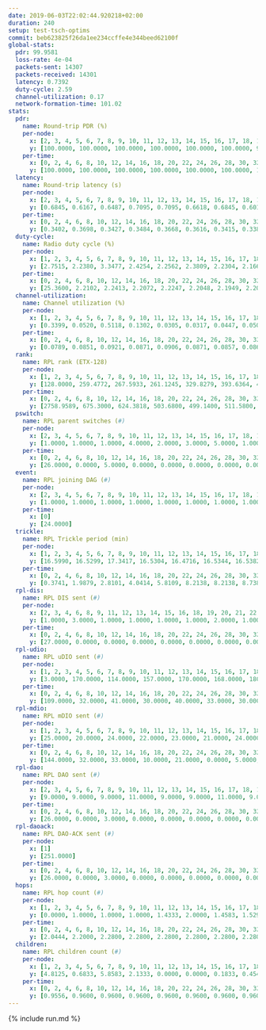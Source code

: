 ```yaml
---
date: 2019-06-03T22:02:44.920218+02:00
duration: 240
setup: test-tsch-optims
commit: beb623825f26da1ee234ccffe4e344beed62100f
global-stats:
  pdr: 99.9581
  loss-rate: 4e-04
  packets-sent: 14307
  packets-received: 14301
  latency: 0.7392
  duty-cycle: 2.59
  channel-utilization: 0.17
  network-formation-time: 101.02
stats:
  pdr:
    name: Round-trip PDR (%)
    per-node:
      x: [2, 3, 4, 5, 6, 7, 8, 9, 10, 11, 12, 13, 14, 15, 16, 17, 18, 19, 20, 21, 22, 23, 24, 25]
      y: [100.0000, 100.0000, 100.0000, 100.0000, 100.0000, 100.0000, 99.8410, 100.0000, 100.0000, 100.0000, 100.0000, 100.0000, 100.0000, 100.0000, 100.0000, 100.0000, 100.0000, 100.0000, 100.0000, 100.0000, 100.0000, 100.0000, 100.0000, 99.1453]
    per-time:
      x: [0, 2, 4, 6, 8, 10, 12, 14, 16, 18, 20, 22, 24, 26, 28, 30, 32, 34, 36, 38, 40, 42, 44, 46, 48, 50, 52, 54, 56, 58, 60, 62, 64, 66, 68, 70, 72, 74, 76, 78, 80, 82, 84, 86, 88, 90, 92, 94, 96, 98, 100, 102, 104, 106, 108, 110, 112, 114, 116, 118, 120, 122, 124, 126, 128, 130, 132, 134, 136, 138, 140, 142, 144, 146, 148, 150, 152, 154, 156, 158, 160, 162, 164, 166, 168, 170, 172, 174, 176, 178, 180, 182, 184, 186, 188, 190, 192, 194, 196, 198, 200, 202, 204, 206, 208, 210, 212, 214, 216, 218, 220, 222, 224, 226, 228, 230, 232, 234, 236, 238, 240]
      y: [100.0000, 100.0000, 100.0000, 100.0000, 100.0000, 100.0000, 100.0000, 100.0000, 100.0000, 100.0000, 100.0000, 100.0000, 100.0000, 100.0000, 100.0000, 100.0000, 100.0000, 100.0000, 100.0000, 100.0000, 100.0000, 100.0000, 100.0000, 100.0000, 100.0000, 99.1667, 100.0000, 100.0000, 100.0000, 100.0000, 100.0000, 100.0000, 100.0000, 100.0000, 100.0000, 100.0000, 100.0000, 100.0000, 100.0000, 100.0000, 100.0000, 100.0000, 96.6667, 99.1667, 100.0000, 100.0000, 100.0000, 100.0000, 100.0000, 100.0000, 100.0000, 100.0000, 100.0000, 100.0000, 100.0000, 100.0000, 100.0000, 100.0000, 100.0000, 100.0000, 100.0000, 100.0000, 100.0000, 100.0000, 100.0000, 100.0000, 100.0000, 100.0000, 100.0000, 100.0000, 100.0000, 100.0000, 100.0000, 100.0000, 100.0000, 100.0000, 100.0000, 100.0000, 100.0000, 100.0000, 100.0000, 100.0000, 100.0000, 100.0000, 100.0000, 100.0000, 100.0000, 100.0000, 100.0000, 100.0000, 100.0000, 100.0000, 100.0000, 100.0000, 100.0000, 100.0000, 100.0000, 100.0000, 100.0000, 100.0000, 100.0000, 100.0000, 100.0000, 100.0000, 100.0000, 100.0000, 100.0000, 100.0000, 100.0000, 100.0000, 100.0000, 100.0000, 100.0000, 100.0000, 100.0000, 100.0000, 100.0000, 100.0000, 100.0000, 100.0000, null]
  latency:
    name: Round-trip latency (s)
    per-node:
      x: [2, 3, 4, 5, 6, 7, 8, 9, 10, 11, 12, 13, 14, 15, 16, 17, 18, 19, 20, 21, 22, 23, 24, 25]
      y: [0.6845, 0.6167, 0.6487, 0.7095, 0.7095, 0.6618, 0.6845, 0.6011, 0.6455, 0.7318, 0.7310, 0.7046, 0.7653, 0.7180, 0.6967, 0.7331, 0.7668, 0.7839, 0.7990, 0.7886, 0.7759, 0.8892, 0.9476, 0.9530]
    per-time:
      x: [0, 2, 4, 6, 8, 10, 12, 14, 16, 18, 20, 22, 24, 26, 28, 30, 32, 34, 36, 38, 40, 42, 44, 46, 48, 50, 52, 54, 56, 58, 60, 62, 64, 66, 68, 70, 72, 74, 76, 78, 80, 82, 84, 86, 88, 90, 92, 94, 96, 98, 100, 102, 104, 106, 108, 110, 112, 114, 116, 118, 120, 122, 124, 126, 128, 130, 132, 134, 136, 138, 140, 142, 144, 146, 148, 150, 152, 154, 156, 158, 160, 162, 164, 166, 168, 170, 172, 174, 176, 178, 180, 182, 184, 186, 188, 190, 192, 194, 196, 198, 200, 202, 204, 206, 208, 210, 212, 214, 216, 218, 220, 222, 224, 226, 228, 230, 232, 234, 236, 238, 240]
      y: [0.3402, 0.3698, 0.3427, 0.3484, 0.3668, 0.3616, 0.3415, 0.3384, 0.3520, 0.3513, 0.3454, 0.3494, 0.3415, 0.4000, 0.4153, 0.4383, 0.3431, 0.3413, 0.3427, 0.3278, 0.3145, 0.3306, 0.2985, 0.2967, 0.2986, 0.2911, 0.2812, 0.2993, 0.2963, 0.3352, 0.3122, 0.3019, 0.3008, 0.3041, 0.2969, 0.3133, 0.3222, 0.3012, 0.2894, 0.2843, 0.2838, 0.3114, 0.2916, 0.2751, 0.3062, 0.3547, 0.2785, 0.3663, 0.3703, 0.2977, 0.3014, 0.3424, 0.3618, 0.5572, 0.4849, 0.4810, 0.4433, 0.3614, 0.3846, 0.8849, 0.9558, 0.7561, 0.5355, 0.5143, 0.3769, 0.8467, 1.2507, 1.1798, 0.9199, 0.6285, 0.5098, 0.9133, 1.2540, 1.2400, 1.2671, 1.1262, 0.8363, 0.9015, 1.2532, 1.2342, 1.2435, 1.2686, 1.2428, 1.1824, 1.2561, 1.2398, 1.2339, 1.2510, 1.2428, 1.2619, 1.2435, 1.2422, 1.2365, 1.2651, 1.2362, 1.2359, 1.2014, 1.2347, 1.2261, 1.2493, 1.2620, 1.2514, 1.2230, 1.2394, 1.2370, 1.2407, 1.2552, 1.2391, 1.2362, 1.2432, 1.2415, 1.2391, 1.2305, 1.2404, 1.2418, 1.2393, 1.2511, 1.2311, 1.2410, 1.2386, null]
  duty-cycle:
    name: Radio duty cycle (%)
    per-node:
      x: [1, 2, 3, 4, 5, 6, 7, 8, 9, 10, 11, 12, 13, 14, 15, 16, 17, 18, 19, 20, 21, 22, 23, 24, 25]
      y: [2.7515, 2.2380, 3.3477, 2.4254, 2.2562, 2.3809, 2.2304, 2.1661, 2.2922, 2.1095, 2.2902, 2.2157, 2.2942, 2.4184, 2.4362, 2.5278, 2.3574, 2.4651, 2.3564, 2.3420, 2.3275, 2.5118, 2.5555, 2.4690, 2.4637]
    per-time:
      x: [0, 2, 4, 6, 8, 10, 12, 14, 16, 18, 20, 22, 24, 26, 28, 30, 32, 34, 36, 38, 40, 42, 44, 46, 48, 50, 52, 54, 56, 58, 60, 62, 64, 66, 68, 70, 72, 74, 76, 78, 80, 82, 84, 86, 88, 90, 92, 94, 96, 98, 100, 102, 104, 106, 108, 110, 112, 114, 116, 118, 120, 122, 124, 126, 128, 130, 132, 134, 136, 138, 140, 142, 144, 146, 148, 150, 152, 154, 156, 158, 160, 162, 164, 166, 168, 170, 172, 174, 176, 178, 180, 182, 184, 186, 188, 190, 192, 194, 196, 198, 200, 202, 204, 206, 208, 210, 212, 214, 216, 218, 220, 222, 224, 226, 228, 230, 232, 234, 236, 238]
      y: [25.3600, 2.2102, 2.2413, 2.2072, 2.2247, 2.2048, 2.1949, 2.2032, 2.1986, 2.2024, 2.2227, 2.2036, 2.2140, 3.2628, 3.2761, 3.1578, 3.3791, 2.2017, 2.2136, 2.2122, 2.1962, 2.1882, 2.2271, 2.1857, 2.1980, 2.1980, 2.1972, 2.1895, 2.2164, 2.2026, 2.2076, 2.2044, 2.2033, 2.2209, 2.2113, 2.1969, 2.2021, 2.1941, 2.2005, 2.1953, 2.1993, 2.2005, 2.2240, 2.2436, 2.6146, 2.2060, 2.2058, 2.1930, 2.2218, 2.2215, 2.2084, 2.2173, 2.2164, 2.2103, 2.1997, 2.2212, 2.2082, 2.2623, 2.2479, 2.2375, 2.2424, 2.2196, 2.2210, 2.2297, 2.2267, 2.1917, 2.1937, 2.2134, 2.1888, 2.2029, 2.1963, 2.1994, 2.1912, 2.1874, 2.1869, 2.1995, 2.1920, 2.1944, 2.1955, 2.1809, 2.1940, 2.1895, 2.1957, 2.1906, 2.1826, 2.1928, 2.1851, 2.1697, 2.1847, 2.1825, 2.1905, 2.1697, 2.1955, 2.1728, 2.1945, 2.1839, 2.1667, 2.1510, 2.1702, 2.1540, 2.1765, 2.1965, 2.1919, 2.1735, 2.1823, 2.1700, 2.1899, 2.1939, 2.1693, 2.2081, 2.1999, 2.1955, 2.1960, 2.1822, 2.1875, 2.1920, 2.1723, 2.1942, 2.1741, 2.1641]
  channel-utilization:
    name: Channel utilization (%)
    per-node:
      x: [1, 2, 3, 4, 5, 6, 7, 8, 9, 10, 11, 12, 13, 14, 15, 16, 17, 18, 19, 20, 21, 22, 23, 24, 25]
      y: [0.3399, 0.0520, 0.5118, 0.1302, 0.0305, 0.0317, 0.0447, 0.0505, 0.0515, 0.0522, 0.0336, 0.0522, 0.0547, 0.0309, 0.1224, 0.1705, 0.0451, 0.0534, 0.0526, 0.0495, 0.0658, 0.0507, 0.0316, 0.0370, 0.0386]
    per-time:
      x: [0, 2, 4, 6, 8, 10, 12, 14, 16, 18, 20, 22, 24, 26, 28, 30, 32, 34, 36, 38, 40, 42, 44, 46, 48, 50, 52, 54, 56, 58, 60, 62, 64, 66, 68, 70, 72, 74, 76, 78, 80, 82, 84, 86, 88, 90, 92, 94, 96, 98, 100, 102, 104, 106, 108, 110, 112, 114, 116, 118, 120, 122, 124, 126, 128, 130, 132, 134, 136, 138, 140, 142, 144, 146, 148, 150, 152, 154, 156, 158, 160, 162, 164, 166, 168, 170, 172, 174, 176, 178, 180, 182, 184, 186, 188, 190, 192, 194, 196, 198, 200, 202, 204, 206, 208, 210, 212, 214, 216, 218, 220, 222, 224, 226, 228, 230, 232, 234, 236, 238]
      y: [0.0789, 0.0851, 0.0921, 0.0871, 0.0906, 0.0871, 0.0857, 0.0865, 0.0830, 0.0871, 0.0940, 0.0872, 0.0891, 0.5075, 0.4729, 0.4258, 0.5180, 0.0814, 0.0893, 0.0900, 0.0842, 0.0819, 0.0929, 0.0790, 0.0827, 0.0823, 0.0838, 0.0816, 0.0910, 0.0849, 0.0882, 0.0855, 0.0861, 0.0892, 0.0865, 0.0835, 0.0845, 0.0828, 0.0845, 0.0815, 0.0860, 0.0842, 0.0885, 0.1051, 0.0877, 0.0859, 0.0854, 0.0816, 0.0903, 0.0893, 0.0857, 0.0895, 0.0872, 0.0878, 0.0846, 0.0926, 0.0870, 0.1049, 0.1022, 0.0951, 0.0995, 0.0926, 0.0925, 0.0961, 0.0943, 0.0820, 0.0824, 0.0878, 0.0802, 0.0843, 0.0818, 0.0843, 0.0811, 0.0811, 0.0800, 0.0846, 0.0817, 0.0814, 0.0825, 0.0795, 0.0835, 0.0828, 0.0837, 0.0824, 0.0785, 0.0822, 0.0790, 0.0754, 0.0812, 0.0800, 0.0832, 0.0765, 0.0823, 0.0750, 0.0826, 0.0783, 0.0752, 0.0698, 0.0770, 0.0716, 0.0774, 0.0829, 0.0814, 0.0770, 0.0805, 0.0753, 0.0830, 0.0831, 0.0742, 0.0862, 0.0833, 0.0811, 0.0819, 0.0775, 0.0812, 0.0829, 0.0771, 0.0839, 0.0772, 0.0705]
  rank:
    name: RPL rank (ETX-128)
    per-node:
      x: [1, 2, 3, 4, 5, 6, 7, 8, 9, 10, 11, 12, 13, 14, 15, 16, 17, 18, 19, 20, 21, 22, 23, 24, 25]
      y: [128.0000, 259.4772, 267.5933, 261.1245, 329.8279, 393.6364, 404.6626, 418.1551, 425.8465, 454.9350, 550.8374, 412.2490, 453.7654, 547.4016, 421.4691, 438.5144, 447.2365, 848.5121, 608.2327, 646.4656, 609.3765, 615.6543, 734.2033, 756.2863, 1587.3191]
    per-time:
      x: [0, 2, 4, 6, 8, 10, 12, 14, 16, 18, 20, 22, 24, 26, 28, 30, 32, 34, 36, 38, 40, 42, 44, 46, 48, 50, 52, 54, 56, 58, 60, 62, 64, 66, 68, 70, 72, 74, 76, 78, 80, 82, 84, 86, 88, 90, 92, 94, 96, 98, 100, 102, 104, 106, 108, 110, 112, 114, 116, 118, 120, 122, 124, 126, 128, 130, 132, 134, 136, 138, 140, 142, 144, 146, 148, 150, 152, 154, 156, 158, 160, 162, 164, 166, 168, 170, 172, 174, 176, 178, 180, 182, 184, 186, 188, 190, 192, 194, 196, 198, 200, 202, 204, 206, 208, 210, 212, 214, 216, 218, 220, 222, 224, 226, 228, 230, 232, 234, 236, 238]
      y: [2758.9589, 675.3000, 624.3818, 503.6800, 499.1400, 511.5800, 509.7200, 506.2800, 502.2400, 492.7692, 512.6000, 520.1000, 522.3600, 516.3600, 292.8971, 289.5712, 288.1790, 487.8909, 508.4400, 523.3400, 507.7255, 511.6296, 492.7843, 489.9245, 475.3000, 471.8654, 485.7255, 484.1923, 484.8000, 482.3269, 481.7200, 480.0196, 477.4902, 465.7451, 456.7200, 454.2400, 454.4800, 454.9400, 461.5294, 454.9400, 453.4800, 452.1800, 457.9615, 2800.8644, 469.4510, 458.1000, 459.7600, 462.6863, 471.1200, 475.1400, 476.5200, 470.1321, 513.1200, 508.0196, 497.0392, 504.3137, 509.5849, 514.0000, 509.1800, 521.1800, 526.3725, 516.1373, 520.5962, 518.7500, 506.0192, 504.2200, 496.2549, 498.1154, 488.1765, 478.8627, 473.8800, 478.0600, 472.4200, 472.1373, 474.3922, 471.4314, 457.2800, 445.0800, 443.0784, 442.5400, 446.3400, 443.0196, 432.0192, 424.1200, 423.4200, 428.4600, 425.8000, 419.8600, 424.1600, 428.6600, 423.8200, 420.8000, 422.0000, 427.5000, 435.2200, 431.9600, 435.8000, 435.0000, 431.9200, 431.5000, 439.0800, 436.1000, 433.1200, 437.1176, 464.2000, 468.0600, 464.8800, 473.8400, 477.6275, 473.6415, 459.9020, 460.0800, 451.7647, 451.3137, 444.4314, 440.8600, 446.7115, 446.0588, 448.3800, 439.1600]
  pswitch:
    name: RPL parent switches (#)
    per-node:
      x: [2, 3, 4, 5, 6, 7, 8, 9, 10, 11, 12, 13, 14, 15, 16, 17, 18, 19, 20, 21, 22, 23, 24, 25]
      y: [1.0000, 1.0000, 1.0000, 4.0000, 2.0000, 3.0000, 5.0000, 1.0000, 6.0000, 6.0000, 1.0000, 3.0000, 9.0000, 3.0000, 3.0000, 1.0000, 8.0000, 5.0000, 7.0000, 7.0000, 4.0000, 7.0000, 9.0000, 16.0000]
    per-time:
      x: [0, 2, 4, 6, 8, 10, 12, 14, 16, 18, 20, 22, 24, 26, 28, 30, 32, 34, 36, 38, 40, 42, 44, 46, 48, 50, 52, 54, 56, 58, 60, 62, 64, 66, 68, 70, 72, 74, 76, 78, 80, 82, 84, 86, 88, 90, 92, 94, 96, 98, 100, 102, 104, 106, 108, 110, 112, 114, 116, 118, 120, 122, 124, 126, 128, 130, 132, 134, 136, 138, 140, 142, 144, 146, 148, 150, 152, 154, 156, 158, 160, 162, 164, 166, 168, 170, 172, 174, 176, 178, 180, 182, 184, 186, 188, 190, 192, 194, 196, 198, 200, 202, 204, 206, 208, 210, 212, 214, 216, 218, 220, 222, 224, 226, 228, 230, 232, 234]
      y: [26.0000, 0.0000, 5.0000, 0.0000, 0.0000, 0.0000, 0.0000, 0.0000, 0.0000, 2.0000, 0.0000, 0.0000, 0.0000, 0.0000, 1.0000, 2.0000, 0.0000, 0.0000, 0.0000, 0.0000, 1.0000, 4.0000, 1.0000, 3.0000, 0.0000, 2.0000, 1.0000, 2.0000, 0.0000, 2.0000, 0.0000, 1.0000, 1.0000, 1.0000, 0.0000, 0.0000, 0.0000, 0.0000, 1.0000, 0.0000, 0.0000, 0.0000, 2.0000, 8.0000, 1.0000, 0.0000, 0.0000, 1.0000, 0.0000, 0.0000, 0.0000, 3.0000, 0.0000, 1.0000, 1.0000, 1.0000, 3.0000, 4.0000, 0.0000, 0.0000, 1.0000, 1.0000, 2.0000, 2.0000, 2.0000, 0.0000, 1.0000, 2.0000, 1.0000, 1.0000, 0.0000, 0.0000, 0.0000, 1.0000, 1.0000, 1.0000, 0.0000, 0.0000, 1.0000, 0.0000, 0.0000, 1.0000, 2.0000, 0.0000, 0.0000, 0.0000, 0.0000, 0.0000, 0.0000, 0.0000, 0.0000, 0.0000, 0.0000, 0.0000, 0.0000, 0.0000, 0.0000, 0.0000, 0.0000, 0.0000, 0.0000, 0.0000, 0.0000, 1.0000, 0.0000, 0.0000, 0.0000, 0.0000, 1.0000, 3.0000, 1.0000, 0.0000, 1.0000, 1.0000, 1.0000, 0.0000, 2.0000, 1.0000]
  event:
    name: RPL joining DAG (#)
    per-node:
      x: [2, 3, 4, 5, 6, 7, 8, 9, 10, 11, 12, 13, 14, 15, 16, 17, 18, 19, 20, 21, 22, 23, 24, 25]
      y: [1.0000, 1.0000, 1.0000, 1.0000, 1.0000, 1.0000, 1.0000, 1.0000, 1.0000, 1.0000, 1.0000, 1.0000, 1.0000, 1.0000, 1.0000, 1.0000, 1.0000, 1.0000, 1.0000, 1.0000, 1.0000, 1.0000, 1.0000, 1.0000]
    per-time:
      x: [0]
      y: [24.0000]
  trickle:
    name: RPL Trickle period (min)
    per-node:
      x: [1, 2, 3, 4, 5, 6, 7, 8, 9, 10, 11, 12, 13, 14, 15, 16, 17, 18, 19, 20, 21, 22, 23, 24, 25]
      y: [16.5990, 16.5299, 17.3417, 16.5304, 16.4716, 16.5344, 16.5382, 16.4743, 16.5299, 16.5497, 16.5491, 16.5395, 16.5377, 16.5556, 16.5377, 16.5377, 16.5299, 15.6920, 15.6715, 15.2503, 15.6237, 15.7269, 15.7394, 15.4343, 14.8702]
    per-time:
      x: [0, 2, 4, 6, 8, 10, 12, 14, 16, 18, 20, 22, 24, 26, 28, 30, 32, 34, 36, 38, 40, 42, 44, 46, 48, 50, 52, 54, 56, 58, 60, 62, 64, 66, 68, 70, 72, 74, 76, 78, 80, 82, 84, 86, 88, 90, 92, 94, 96, 98, 100, 102, 104, 106, 108, 110, 112, 114, 116, 118, 120, 122, 124, 126, 128, 130, 132, 134, 136, 138, 140, 142, 144, 146, 148, 150, 152, 154, 156, 158, 160, 162, 164, 166, 168, 170, 172, 174, 176, 178, 180, 182, 184, 186, 188, 190, 192, 194, 196, 198, 200, 202, 204, 206, 208, 210, 212, 214, 216, 218, 220, 222, 224, 226, 228, 230, 232, 234, 236, 238]
      y: [0.3741, 1.9879, 2.8101, 4.0414, 5.8109, 8.2138, 8.2138, 8.7381, 8.7381, 15.7959, 16.4277, 17.3015, 17.4763, 17.4763, 17.4763, 17.4763, 17.4763, 17.4763, 17.4763, 17.4763, 17.4763, 17.4763, 17.4763, 17.4763, 17.4763, 17.4763, 17.4763, 17.4763, 17.4763, 17.4763, 17.4763, 17.4763, 17.4763, 17.4763, 17.4763, 17.4763, 17.4763, 17.4763, 17.4763, 17.4763, 17.4763, 17.4763, 17.4763, 15.1471, 11.9132, 12.5829, 13.2820, 13.1072, 13.9810, 14.6801, 14.6801, 14.6735, 15.9034, 17.4763, 17.4763, 17.4763, 17.4763, 17.4763, 17.4763, 17.4763, 17.4763, 17.4763, 17.4763, 17.4763, 17.4763, 17.4763, 17.4763, 17.4763, 17.4763, 17.4763, 17.4763, 17.4763, 17.4763, 17.4763, 17.4763, 17.4763, 17.4763, 17.4763, 17.4763, 17.4763, 17.4763, 17.4763, 17.4763, 17.4763, 17.4763, 17.4763, 17.4763, 17.4763, 17.4763, 17.4763, 17.4763, 17.4763, 17.4763, 17.4763, 17.4763, 17.4763, 17.4763, 17.4763, 17.4763, 17.4763, 17.4763, 17.4763, 17.4763, 17.4763, 17.4763, 17.4763, 17.4763, 17.4763, 17.4763, 17.4763, 17.4763, 17.4763, 17.4763, 17.4763, 17.4763, 17.4763, 17.4763, 17.4763, 17.4763, 17.4763]
  rpl-dis:
    name: RPL DIS sent (#)
    per-node:
      x: [2, 3, 4, 6, 8, 9, 11, 12, 13, 14, 15, 16, 18, 19, 20, 21, 22, 23, 24, 25]
      y: [1.0000, 3.0000, 1.0000, 1.0000, 1.0000, 1.0000, 2.0000, 1.0000, 1.0000, 2.0000, 1.0000, 1.0000, 1.0000, 1.0000, 1.0000, 1.0000, 2.0000, 3.0000, 2.0000, 5.0000]
    per-time:
      x: [0, 2, 4, 6, 8, 10, 12, 14, 16, 18, 20, 22, 24, 26, 28, 30, 32, 34, 36, 38, 40, 42, 44, 46, 48, 50, 52, 54, 56, 58, 60, 62, 64, 66, 68, 70, 72, 74, 76, 78, 80, 82, 84, 86, 88]
      y: [27.0000, 0.0000, 0.0000, 0.0000, 0.0000, 0.0000, 0.0000, 0.0000, 0.0000, 0.0000, 0.0000, 0.0000, 0.0000, 0.0000, 0.0000, 2.0000, 1.0000, 0.0000, 0.0000, 0.0000, 0.0000, 0.0000, 0.0000, 0.0000, 0.0000, 0.0000, 0.0000, 0.0000, 0.0000, 0.0000, 0.0000, 0.0000, 0.0000, 0.0000, 0.0000, 0.0000, 0.0000, 0.0000, 0.0000, 0.0000, 0.0000, 0.0000, 0.0000, 1.0000, 1.0000]
  rpl-udio:
    name: RPL uDIO sent (#)
    per-node:
      x: [1, 2, 3, 4, 5, 6, 7, 8, 9, 10, 11, 12, 13, 14, 15, 16, 17, 18, 19, 20, 21, 22, 23, 24, 25]
      y: [3.0000, 170.0000, 114.0000, 157.0000, 170.0000, 168.0000, 180.0000, 166.0000, 168.0000, 167.0000, 167.0000, 163.0000, 166.0000, 163.0000, 158.0000, 150.0000, 162.0000, 171.0000, 172.0000, 165.0000, 173.0000, 170.0000, 166.0000, 162.0000, 172.0000]
    per-time:
      x: [0, 2, 4, 6, 8, 10, 12, 14, 16, 18, 20, 22, 24, 26, 28, 30, 32, 34, 36, 38, 40, 42, 44, 46, 48, 50, 52, 54, 56, 58, 60, 62, 64, 66, 68, 70, 72, 74, 76, 78, 80, 82, 84, 86, 88, 90, 92, 94, 96, 98, 100, 102, 104, 106, 108, 110, 112, 114, 116, 118, 120, 122, 124, 126, 128, 130, 132, 134, 136, 138, 140, 142, 144, 146, 148, 150, 152, 154, 156, 158, 160, 162, 164, 166, 168, 170, 172, 174, 176, 178, 180, 182, 184, 186, 188, 190, 192, 194, 196, 198, 200, 202, 204, 206, 208, 210, 212, 214, 216, 218, 220, 222, 224, 226, 228, 230, 232, 234, 236, 238, 240]
      y: [109.0000, 32.0000, 41.0000, 30.0000, 40.0000, 33.0000, 30.0000, 29.0000, 29.0000, 35.0000, 37.0000, 32.0000, 30.0000, 31.0000, 43.0000, 39.0000, 38.0000, 34.0000, 30.0000, 33.0000, 31.0000, 32.0000, 30.0000, 31.0000, 32.0000, 34.0000, 38.0000, 31.0000, 31.0000, 30.0000, 30.0000, 36.0000, 36.0000, 27.0000, 33.0000, 29.0000, 33.0000, 27.0000, 30.0000, 32.0000, 38.0000, 32.0000, 34.0000, 24.0000, 32.0000, 37.0000, 32.0000, 35.0000, 35.0000, 35.0000, 29.0000, 31.0000, 35.0000, 34.0000, 31.0000, 33.0000, 37.0000, 31.0000, 30.0000, 31.0000, 29.0000, 34.0000, 32.0000, 33.0000, 34.0000, 28.0000, 27.0000, 27.0000, 26.0000, 35.0000, 37.0000, 29.0000, 34.0000, 32.0000, 35.0000, 32.0000, 32.0000, 33.0000, 31.0000, 30.0000, 39.0000, 25.0000, 36.0000, 30.0000, 28.0000, 32.0000, 32.0000, 30.0000, 36.0000, 29.0000, 32.0000, 28.0000, 32.0000, 32.0000, 30.0000, 26.0000, 32.0000, 31.0000, 33.0000, 31.0000, 30.0000, 31.0000, 28.0000, 33.0000, 33.0000, 30.0000, 34.0000, 32.0000, 33.0000, 35.0000, 33.0000, 32.0000, 29.0000, 34.0000, 33.0000, 33.0000, 33.0000, 32.0000, 29.0000, 33.0000, 5.0000]
  rpl-mdio:
    name: RPL mDIO sent (#)
    per-node:
      x: [1, 2, 3, 4, 5, 6, 7, 8, 9, 10, 11, 12, 13, 14, 15, 16, 17, 18, 19, 20, 21, 22, 23, 24, 25]
      y: [25.0000, 20.0000, 24.0000, 22.0000, 23.0000, 21.0000, 24.0000, 24.0000, 22.0000, 23.0000, 21.0000, 20.0000, 24.0000, 20.0000, 22.0000, 22.0000, 22.0000, 30.0000, 29.0000, 40.0000, 32.0000, 30.0000, 28.0000, 34.0000, 35.0000]
    per-time:
      x: [0, 2, 4, 6, 8, 10, 12, 14, 16, 18, 20, 22, 24, 26, 28, 30, 32, 34, 36, 38, 40, 42, 44, 46, 48, 50, 52, 54, 56, 58, 60, 62, 64, 66, 68, 70, 72, 74, 76, 78, 80, 82, 84, 86, 88, 90, 92, 94, 96, 98, 100, 102, 104, 106, 108, 110, 112, 114, 116, 118, 120, 122, 124, 126, 128, 130, 132, 134, 136, 138, 140, 142, 144, 146, 148, 150, 152, 154, 156, 158, 160, 162, 164, 166, 168, 170, 172, 174, 176, 178, 180, 182, 184, 186, 188, 190, 192, 194, 196, 198, 200, 202, 204, 206, 208, 210, 212, 214, 216, 218, 220, 222, 224, 226, 228, 230, 232, 234, 236, 238, 240]
      y: [144.0000, 32.0000, 33.0000, 10.0000, 21.0000, 0.0000, 5.0000, 10.0000, 8.0000, 5.0000, 0.0000, 0.0000, 0.0000, 3.0000, 4.0000, 7.0000, 7.0000, 3.0000, 1.0000, 0.0000, 0.0000, 0.0000, 3.0000, 4.0000, 6.0000, 7.0000, 4.0000, 0.0000, 1.0000, 0.0000, 1.0000, 2.0000, 3.0000, 11.0000, 6.0000, 1.0000, 0.0000, 1.0000, 0.0000, 0.0000, 8.0000, 4.0000, 8.0000, 7.0000, 32.0000, 10.0000, 6.0000, 5.0000, 5.0000, 3.0000, 8.0000, 4.0000, 8.0000, 0.0000, 0.0000, 0.0000, 0.0000, 6.0000, 3.0000, 11.0000, 4.0000, 1.0000, 0.0000, 0.0000, 0.0000, 1.0000, 8.0000, 6.0000, 3.0000, 7.0000, 0.0000, 0.0000, 0.0000, 0.0000, 3.0000, 5.0000, 4.0000, 8.0000, 5.0000, 0.0000, 0.0000, 0.0000, 0.0000, 6.0000, 5.0000, 6.0000, 5.0000, 3.0000, 0.0000, 0.0000, 0.0000, 1.0000, 6.0000, 4.0000, 2.0000, 9.0000, 3.0000, 0.0000, 0.0000, 0.0000, 1.0000, 2.0000, 10.0000, 4.0000, 6.0000, 2.0000, 0.0000, 0.0000, 0.0000, 3.0000, 7.0000, 7.0000, 4.0000, 4.0000, 0.0000, 0.0000, 0.0000, 0.0000, 4.0000, 6.0000, 1.0000]
  rpl-dao:
    name: RPL DAO sent (#)
    per-node:
      x: [2, 3, 4, 5, 6, 7, 8, 9, 10, 11, 12, 13, 14, 15, 16, 17, 18, 19, 20, 21, 22, 23, 24, 25]
      y: [9.0000, 9.0000, 9.0000, 11.0000, 9.0000, 9.0000, 11.0000, 9.0000, 12.0000, 11.0000, 9.0000, 9.0000, 12.0000, 9.0000, 9.0000, 9.0000, 13.0000, 12.0000, 11.0000, 12.0000, 10.0000, 12.0000, 12.0000, 22.0000]
    per-time:
      x: [0, 2, 4, 6, 8, 10, 12, 14, 16, 18, 20, 22, 24, 26, 28, 30, 32, 34, 36, 38, 40, 42, 44, 46, 48, 50, 52, 54, 56, 58, 60, 62, 64, 66, 68, 70, 72, 74, 76, 78, 80, 82, 84, 86, 88, 90, 92, 94, 96, 98, 100, 102, 104, 106, 108, 110, 112, 114, 116, 118, 120, 122, 124, 126, 128, 130, 132, 134, 136, 138, 140, 142, 144, 146, 148, 150, 152, 154, 156, 158, 160, 162, 164, 166, 168, 170, 172, 174, 176, 178, 180, 182, 184, 186, 188, 190, 192, 194, 196, 198, 200, 202, 204, 206, 208, 210, 212, 214, 216, 218, 220, 222, 224, 226, 228, 230, 232, 234, 236]
      y: [26.0000, 0.0000, 3.0000, 0.0000, 0.0000, 0.0000, 0.0000, 0.0000, 0.0000, 2.0000, 0.0000, 0.0000, 0.0000, 0.0000, 19.0000, 3.0000, 2.0000, 1.0000, 0.0000, 0.0000, 1.0000, 4.0000, 1.0000, 3.0000, 0.0000, 2.0000, 1.0000, 2.0000, 11.0000, 3.0000, 0.0000, 1.0000, 1.0000, 1.0000, 1.0000, 1.0000, 1.0000, 1.0000, 2.0000, 0.0000, 2.0000, 0.0000, 11.0000, 14.0000, 1.0000, 0.0000, 0.0000, 2.0000, 0.0000, 1.0000, 2.0000, 3.0000, 2.0000, 1.0000, 1.0000, 1.0000, 7.0000, 8.0000, 2.0000, 0.0000, 1.0000, 1.0000, 2.0000, 2.0000, 3.0000, 0.0000, 3.0000, 2.0000, 2.0000, 1.0000, 1.0000, 7.0000, 1.0000, 1.0000, 1.0000, 2.0000, 0.0000, 1.0000, 4.0000, 0.0000, 2.0000, 3.0000, 3.0000, 1.0000, 0.0000, 7.0000, 1.0000, 0.0000, 1.0000, 2.0000, 0.0000, 1.0000, 3.0000, 1.0000, 2.0000, 3.0000, 1.0000, 2.0000, 0.0000, 7.0000, 1.0000, 0.0000, 1.0000, 3.0000, 0.0000, 0.0000, 3.0000, 2.0000, 3.0000, 4.0000, 1.0000, 2.0000, 1.0000, 3.0000, 5.0000, 1.0000, 2.0000, 1.0000, 1.0000]
  rpl-daoack:
    name: RPL DAO-ACK sent (#)
    per-node:
      x: [1]
      y: [251.0000]
    per-time:
      x: [0, 2, 4, 6, 8, 10, 12, 14, 16, 18, 20, 22, 24, 26, 28, 30, 32, 34, 36, 38, 40, 42, 44, 46, 48, 50, 52, 54, 56, 58, 60, 62, 64, 66, 68, 70, 72, 74, 76, 78, 80, 82, 84, 86, 88, 90, 92, 94, 96, 98, 100, 102, 104, 106, 108, 110, 112, 114, 116, 118, 120, 122, 124, 126, 128, 130, 132, 134, 136, 138, 140, 142, 144, 146, 148, 150, 152, 154, 156, 158, 160, 162, 164, 166, 168, 170, 172, 174, 176, 178, 180, 182, 184, 186, 188, 190, 192, 194, 196, 198, 200, 202, 204, 206, 208, 210, 212, 214, 216, 218, 220, 222, 224, 226, 228, 230, 232, 234, 236]
      y: [26.0000, 0.0000, 3.0000, 0.0000, 0.0000, 0.0000, 0.0000, 0.0000, 0.0000, 2.0000, 0.0000, 0.0000, 0.0000, 0.0000, 19.0000, 3.0000, 3.0000, 0.0000, 0.0000, 0.0000, 1.0000, 4.0000, 1.0000, 3.0000, 0.0000, 2.0000, 1.0000, 2.0000, 11.0000, 3.0000, 0.0000, 1.0000, 1.0000, 1.0000, 1.0000, 1.0000, 1.0000, 1.0000, 2.0000, 0.0000, 2.0000, 0.0000, 11.0000, 5.0000, 1.0000, 0.0000, 0.0000, 2.0000, 0.0000, 1.0000, 2.0000, 3.0000, 2.0000, 1.0000, 1.0000, 1.0000, 7.0000, 8.0000, 2.0000, 0.0000, 1.0000, 1.0000, 2.0000, 2.0000, 3.0000, 0.0000, 3.0000, 2.0000, 2.0000, 1.0000, 1.0000, 7.0000, 1.0000, 1.0000, 1.0000, 2.0000, 0.0000, 1.0000, 4.0000, 0.0000, 2.0000, 3.0000, 3.0000, 1.0000, 0.0000, 7.0000, 1.0000, 0.0000, 1.0000, 2.0000, 0.0000, 1.0000, 3.0000, 1.0000, 2.0000, 3.0000, 1.0000, 2.0000, 0.0000, 7.0000, 1.0000, 0.0000, 1.0000, 3.0000, 0.0000, 0.0000, 3.0000, 2.0000, 3.0000, 4.0000, 1.0000, 2.0000, 1.0000, 3.0000, 5.0000, 1.0000, 2.0000, 1.0000, 1.0000]
  hops:
    name: RPL hop count (#)
    per-node:
      x: [1, 2, 3, 4, 5, 6, 7, 8, 9, 10, 11, 12, 13, 14, 15, 16, 17, 18, 19, 20, 21, 22, 23, 24, 25]
      y: [0.0000, 1.0000, 1.0000, 1.0000, 1.4333, 2.0000, 1.4583, 1.5292, 2.0000, 1.9917, 2.7125, 2.0000, 2.0917, 2.7917, 2.0625, 2.0625, 2.0000, 3.0167, 3.1083, 3.2125, 3.2125, 3.1046, 4.0628, 4.0628, 4.3556]
    per-time:
      x: [0, 2, 4, 6, 8, 10, 12, 14, 16, 18, 20, 22, 24, 26, 28, 30, 32, 34, 36, 38, 40, 42, 44, 46, 48, 50, 52, 54, 56, 58, 60, 62, 64, 66, 68, 70, 72, 74, 76, 78, 80, 82, 84, 86, 88, 90, 92, 94, 96, 98, 100, 102, 104, 106, 108, 110, 112, 114, 116, 118, 120, 122, 124, 126, 128, 130, 132, 134, 136, 138, 140, 142, 144, 146, 148, 150, 152, 154, 156, 158, 160, 162, 164, 166, 168, 170, 172, 174, 176, 178, 180, 182, 184, 186, 188, 190, 192, 194, 196, 198, 200, 202, 204, 206, 208, 210, 212, 214, 216, 218, 220, 222, 224, 226, 228, 230, 232, 234, 236, 238]
      y: [2.0444, 2.2000, 2.2800, 2.2800, 2.2800, 2.2800, 2.2800, 2.2800, 2.2800, 2.2800, 2.4000, 2.4000, 2.4000, 2.4000, 2.4000, 2.3800, 2.3600, 2.3600, 2.3600, 2.3600, 2.2800, 2.2200, 2.2000, 2.2000, 2.2000, 2.2400, 2.3600, 2.3600, 2.3600, 2.3400, 2.3200, 2.3200, 2.3200, 2.3200, 2.3200, 2.3200, 2.3200, 2.3200, 2.3200, 2.3200, 2.3200, 2.3200, 2.3400, 2.3600, 2.4000, 2.4000, 2.4000, 2.4000, 2.4000, 2.4000, 2.4000, 2.4000, 2.3600, 2.3600, 2.3600, 2.3600, 2.3600, 2.8000, 2.8000, 2.8000, 2.8000, 2.7600, 2.7800, 2.7800, 2.5600, 2.3600, 2.2800, 2.2400, 2.2400, 2.2400, 2.2400, 2.2400, 2.2400, 2.2400, 2.2400, 2.2400, 2.2400, 2.2400, 2.2200, 2.2000, 2.2000, 2.2000, 2.1800, 2.1600, 2.1600, 2.1600, 2.1600, 2.1600, 2.1600, 2.1600, 2.1600, 2.1600, 2.1600, 2.1600, 2.1600, 2.1600, 2.1600, 2.1600, 2.1600, 2.1600, 2.1600, 2.1600, 2.1600, 2.1200, 2.1200, 2.1200, 2.1200, 2.1200, 2.1200, 2.2000, 2.2000, 2.2000, 2.2000, 2.2000, 2.2000, 2.2000, 2.1800, 2.1000, 2.0800, 2.0800]
  children:
    name: RPL children count (#)
    per-node:
      x: [1, 2, 3, 4, 5, 6, 7, 8, 9, 10, 11, 12, 13, 14, 15, 16, 17, 18, 19, 20, 21, 22, 23, 24, 25]
      y: [4.8125, 0.6833, 5.8583, 2.1333, 0.0000, 0.0000, 0.1833, 0.4542, 0.5583, 0.6792, 0.0000, 0.1875, 0.7208, 0.0000, 1.4417, 2.7875, 0.2042, 0.5146, 0.5708, 0.5083, 1.0833, 0.4603, 0.0000, 0.1423, 0.0000]
    per-time:
      x: [0, 2, 4, 6, 8, 10, 12, 14, 16, 18, 20, 22, 24, 26, 28, 30, 32, 34, 36, 38, 40, 42, 44, 46, 48, 50, 52, 54, 56, 58, 60, 62, 64, 66, 68, 70, 72, 74, 76, 78, 80, 82, 84, 86, 88, 90, 92, 94, 96, 98, 100, 102, 104, 106, 108, 110, 112, 114, 116, 118, 120, 122, 124, 126, 128, 130, 132, 134, 136, 138, 140, 142, 144, 146, 148, 150, 152, 154, 156, 158, 160, 162, 164, 166, 168, 170, 172, 174, 176, 178, 180, 182, 184, 186, 188, 190, 192, 194, 196, 198, 200, 202, 204, 206, 208, 210, 212, 214, 216, 218, 220, 222, 224, 226, 228, 230, 232, 234, 236, 238]
      y: [0.9556, 0.9600, 0.9600, 0.9600, 0.9600, 0.9600, 0.9600, 0.9600, 0.9600, 0.9600, 0.9600, 0.9600, 0.9600, 0.9600, 0.9600, 0.9600, 0.9600, 0.9600, 0.9600, 0.9600, 0.9600, 0.9600, 0.9600, 0.9600, 0.9600, 0.9600, 0.9600, 0.9600, 0.9600, 0.9600, 0.9600, 0.9600, 0.9600, 0.9600, 0.9600, 0.9600, 0.9600, 0.9600, 0.9600, 0.9600, 0.9600, 0.9600, 0.9600, 0.9600, 0.9600, 0.9600, 0.9600, 0.9600, 0.9600, 0.9600, 0.9600, 0.9600, 0.9600, 0.9600, 0.9600, 0.9600, 0.9600, 0.9600, 0.9600, 0.9600, 0.9600, 0.9600, 0.9600, 0.9600, 0.9600, 0.9600, 0.9600, 0.9600, 0.9600, 0.9600, 0.9600, 0.9600, 0.9600, 0.9600, 0.9600, 0.9600, 0.9600, 0.9600, 0.9600, 0.9600, 0.9600, 0.9600, 0.9600, 0.9600, 0.9600, 0.9600, 0.9600, 0.9600, 0.9600, 0.9600, 0.9600, 0.9600, 0.9600, 0.9600, 0.9600, 0.9600, 0.9600, 0.9600, 0.9600, 0.9600, 0.9600, 0.9600, 0.9600, 0.9600, 0.9600, 0.9600, 0.9600, 0.9600, 0.9600, 0.9600, 0.9600, 0.9600, 0.9600, 0.9600, 0.9600, 0.9600, 0.9600, 0.9600, 0.9600, 0.9600]
---
```


{% include run.md %}

